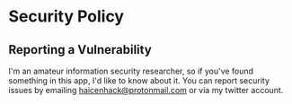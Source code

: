 # Security Policy

## Reporting a Vulnerability

I'm an amateur information security researcher, so if you've found something in this app, I'd like to know about it.
You can report security issues by emailing haicenhack@protonmail.com or via my twitter account.
